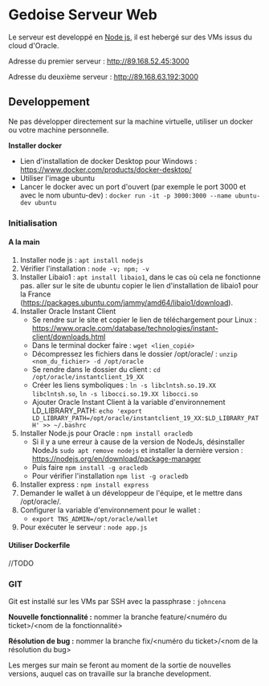 # Gedoise Serveur Web
Le serveur est developpé en [Node js](https://nodejs.org/en), il est hebergé sur des VMs issus du cloud d'Oracle. 

Adresse du premier serveur : http://89.168.52.45:3000

Adresse du deuxième serveur : http://89.168.63.192:3000

## Developpement
Ne pas développer directement sur la machine virtuelle, utiliser un docker ou votre machine personnelle. 

**Installer docker**
- Lien d'installation de docker Desktop pour Windows : https://www.docker.com/products/docker-desktop/
- Utiliser l'image ubuntu
- Lancer le docker avec un port d'ouvert (par exemple le port 3000 et avec le nom ubuntu-dev) : `docker run -it -p 3000:3000 --name ubuntu-dev ubuntu`
   
### Initialisation
#### A la main
1. Installer node js : `apt install nodejs`
2. Vérifier l'installation : `node -v; npm; -v`
3. Installer Libaio1 : `apt install libaio1`, dans le cas où cela ne fonctionne pas.
    aller sur le site de ubuntu copier le lien d'installation de libaio1 pour la France (https://packages.ubuntu.com/jammy/amd64/libaio1/download). 
4. Installer Oracle Instant Client
    - Se rendre sur le site et copier le lien de téléchargement pour Linux : https://www.oracle.com/database/technologies/instant-client/downloads.html
    - Dans le terminal docker faire : `wget <lien_copié>`
    - Décompressez les fichiers dans le dossier /opt/oracle/ : `unzip <nom_du_fichier> -d /opt/oracle`
    - Se rendre dans le dossier du client : `cd /opt/oracle/instantclient_19_XX`
    - Créer les liens symboliques : `ln -s libclntsh.so.19.XX libclntsh.so`, `ln -s libocci.so.19.XX libocci.so`
    - Ajouter Oracle Instant Client à la variable d'environnement LD_LIBRARY_PATH: `echo 'export LD_LIBRARY_PATH=/opt/oracle/instantclient_19_XX:$LD_LIBRARY_PATH' >> ~/.bashrc`
5. Installer Node.js pour Oracle : `npm install oracledb`
    - Si il y a une erreur à cause de la version de NodeJs, désinstaller NodeJs `sudo apt remove nodejs` et installer la dernière version : https://nodejs.org/en/download/package-manager
    - Puis faire `npm install -g oracledb`
    - Pour vérifier l'installation `npm list -g oracledb`
6. Installer express : `npm install express`
7. Demander le wallet à un développeur de l'équipe, et le mettre dans /opt/oracle/.
8. Configurer la variable d'environnement pour le wallet :
    - `export TNS_ADMIN=/opt/oracle/wallet`
9. Pour exécuter le serveur : `node app.js`

#### Utiliser Dockerfile
//TODO

### GIT
Git est installé sur les VMs par SSH avec la passphrase : `johncena`

**Nouvelle fonctionnalité :** nommer la branche feature/<numéro du ticket>/<nom de la fonctionnalité>

**Résolution de bug :** nommer la branche fix/<numéro du ticket>/<nom de la résolution du bug>

Les merges sur main se feront au moment de la sortie de nouvelles versions, auquel cas on travaille sur la branche development.
